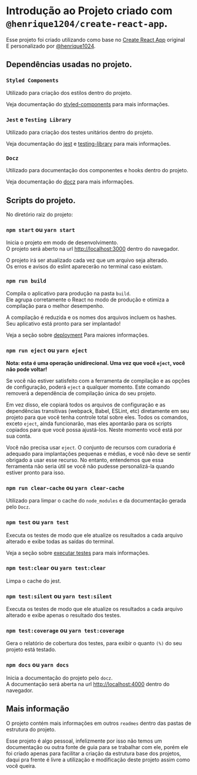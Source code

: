 # Introdução ao Projeto criado com `@henrique1204/create-react-app`.

Esse projeto foi criado utilizando como base no [Create React App](https://github.com/facebook/create-react-app) original\
E personalizado por [@henrique1024](https://github.com/Henrique1204/my-cra-template).

## Dependências usadas no projeto.

### `Styled Components`

Utilizado para criação dos estilos dentro do projeto.

Veja documentação do [styled-components](https://styled-components.com/docs) para mais informações.

### `Jest` e `Testing Library`

Utilizado para criação dos testes unitários dentro do projeto.

Veja documentação do [jest](https://jestjs.io/pt-BR/docs/getting-started) e [testing-library](https://testing-library.com/docs/) para mais informações.

### `Docz`

Utilizado para documentação dos componentes e hooks dentro do projeto.

Veja documentação do [docz](https://www.docz.site/docs/getting-started) para mais informações.

## Scripts do projeto.

No diretório raiz do projeto:

### `npm start` ou `yarn start`

Inicia o projeto em modo de desenvolvimento.\
O projeto será aberto na url [http://localhost:3000](http://localhost:3000) dentro do navegador.

O projeto irá ser atualizado cada vez que um arquivo seja alterado.\
Os erros e avisos do eslint aparecerão no terminal caso existam.

### `npm run build`

Compila o aplicativo para produção na pasta `build`.\
Ele agrupa corretamente o React no modo de produção e otimiza a compilação para o melhor desempenho.

A compilação é reduzida e os nomes dos arquivos incluem os hashes.\
Seu aplicativo está pronto para ser implantado!

Veja a seção sobre [deployment](https://facebook.github.io/create-react-app/docs/deployment) Para maiores informações.

### `npm run eject` ou `yarn eject`

**Nota: esta é uma operação unidirecional. Uma vez que você `eject`, você não pode voltar!**

Se você não estiver satisfeito com a ferramenta de compilação e as opções de configuração, poderá `eject` a qualquer momento. Este comando removerá a dependência de compilação única do seu projeto.

Em vez disso, ele copiará todos os arquivos de configuração e as dependências transitivas (webpack, Babel, ESLint, etc) diretamente em seu projeto para que você tenha controle total sobre eles. Todos os comandos, exceto `eject`, ainda funcionarão, mas eles apontarão para os scripts copiados para que você possa ajustá-los. Neste momento você está por sua conta.

Você não precisa usar `eject`. O conjunto de recursos com curadoria é adequado para implantações pequenas e médias, e você não deve se sentir obrigado a usar esse recurso. No entanto, entendemos que essa ferramenta não seria útil se você não pudesse personalizá-la quando estiver pronto para isso.

### `npm run clear-cache` ou `yarn clear-cache`

Utilizado para limpar o cache do `node_modules` e da documentação gerada pelo `Docz`.

### `npm test` ou `yarn test`

Executa os testes de modo que ele atualize os resultados a cada arquivo alterado e exibe todas as saídas do terminal.

Veja a seção sobre [executar testes](https://facebook.github.io/create-react-app/docs/running-tests) para mais informações.

### `npm test:clear` ou `yarn test:clear`

Limpa o cache do jest.

### `npm test:silent` ou `yarn test:silent`

Executa os testes de modo que ele atualize os resultados a cada arquivo alterado e exibe apenas o resultado dos testes.

### `npm test:coverage` ou `yarn test:coverage`

Gera o relatório de cobertura dos testes, para exibir o quanto `(%)` do seu projeto está testado.

### `npm docs` ou `yarn docs`

Inicia a documentação do projeto pelo `docz`.\
A documentação será aberta na url [http://localhost:4000](http://localhost:4000) dentro do navegador.

## Mais informação

O projeto contém mais informações em outros `readmes` dentro das pastas de estrutura do projeto.

Esse projeto é algo pessoal, infelizmente por isso não temos um documentação ou outra fonte de guia para se trabalhar com ele, porém ele foi criado apenas para facilitar a criação da estrutura base dos projetos, daqui pra frente é livre a utilização e modificação deste projeto assim como você queira.
